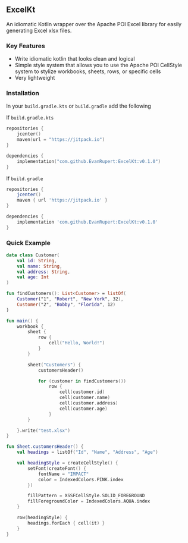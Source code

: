 ExcelKt
-
An idiomatic Kotlin wrapper over the Apache POI Excel library for easily generating Excel xlsx files.

### Key Features
- Write idiomatic kotlin that looks clean and logical
- Simple style system that allows you to use the Apache POI CellStyle system to stylize workbooks, sheets, rows, or specific cells
- Very lightweight

### Installation
In your `build.gradle.kts` or `build.gradle` add the following

If `build.gradle.kts`
```kotlin
repositories {
    jcenter()
    maven(url = "https://jitpack.io")
}

dependencies {
    implementation("com.github.EvanRupert:ExcelKt:v0.1.0")
}
```
If `build.gradle`
```groovy
repositories {
    jcenter()
    maven { url 'https://jitpack.io' }
}

dependencies {
    implementation 'com.github.EvanRupert:ExcelKt:v0.1.0'
}
```

### Quick Example
```kotlin
data class Customer(
    val id: String,
    val name: String,
    val address: String,
    val age: Int
)

fun findCustomers(): List<Customer> = listOf(
    Customer("1", "Robert", "New York", 32),
    Customer("2", "Bobby", "Florida", 12)
)

fun main() {
    workbook {
        sheet {
            row {
                cell("Hello, World!")
            }
        }

        sheet("Customers") {
            customersHeader()

            for (customer in findCustomers())
                row {
                    cell(customer.id)
                    cell(customer.name)
                    cell(customer.address)
                    cell(customer.age)
                }
        }

    }.write("test.xlsx")
}

fun Sheet.customersHeader() {
    val headings = listOf("Id", "Name", "Address", "Age")

    val headingStyle = createCellStyle() {
        setFont(createFont() {
            fontName = "IMPACT"
            color = IndexedColors.PINK.index
        })

        fillPattern = XSSFCellStyle.SOLID_FOREGROUND
        fillForegroundColor = IndexedColors.AQUA.index
    }

    row(headingStyle) {
        headings.forEach { cell(it) }
    }
}
```

